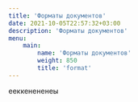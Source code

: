 ```yaml
---
title: 'Форматы документов'
date: 2021-10-05T22:57:32+03:00
description: 'Форматы документов'
menu:
    main:
        name: 'Форматы документов'
        weight: 850
        title: 'format'
---
```


ееккенененеы